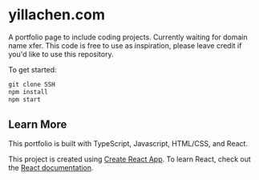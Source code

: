 # yillachen.com

A portfolio page to include coding projects. Currently waiting for domain name xfer.
This code is free to use as inspiration, please leave credit if you'd like to use this repository.

To get started:

```js
git clone SSH
npm install
npm start
```

## Learn More

This portfolio is built with TypeScript, Javascript, HTML/CSS, and React.

This project is created using [Create React App](https://facebook.github.io/create-react-app/docs/getting-started). To learn React, check out the [React documentation](https://reactjs.org/).
